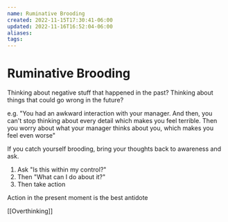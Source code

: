 ```yaml
---
name: Ruminative Brooding
created: 2022-11-15T17:30:41-06:00
updated: 2022-11-16T16:52:04-06:00
aliases: 
tags: 
---
```

# Ruminative Brooding

Thinking about negative stuff that happened in the past?
Thinking about things that could go wrong in the future?

e.g. "You had an awkward interaction with your manager.  And then, you can't stop thinking about every detail which makes you feel terrible. Then you worry about what your manager thinks about you, which makes you feel even worse"

If you catch yourself brooding, bring your thoughts back to awareness and ask.

1. Ask "Is this within my control?"
2. Then "What can I do about it?"
3. Then take action

Action in the present moment is the best antidote

[[Overthinking]]

